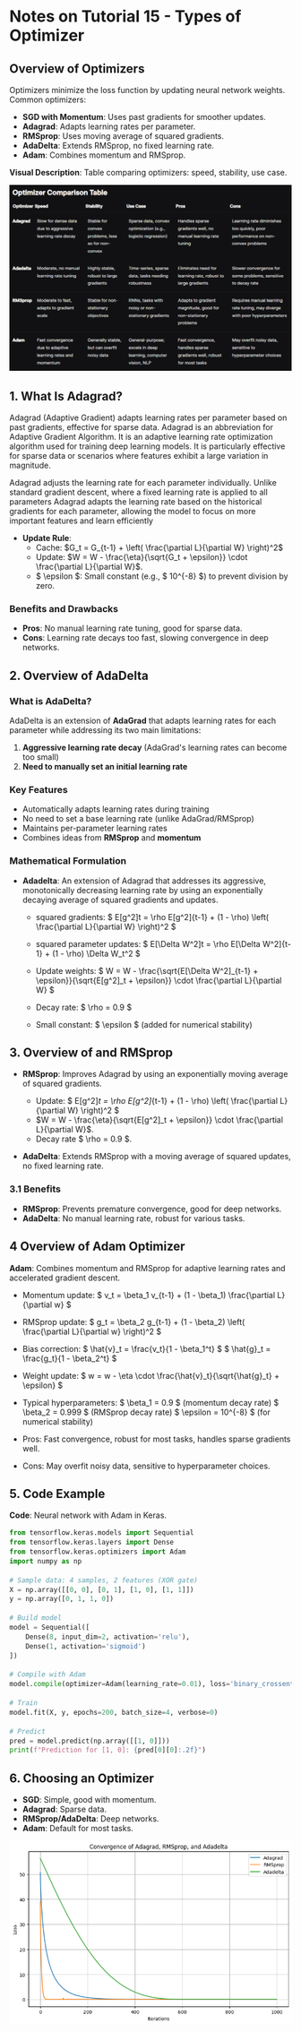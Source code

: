 # Notes on Tutorial 15 - Types of Optimizer



## Overview of Optimizers
Optimizers minimize the loss function by updating neural network weights. Common optimizers:
- **SGD with Momentum**: Uses past gradients for smoother updates.
- **Adagrad**: Adapts learning rates per parameter.
- **RMSprop**: Uses moving average of squared gradients.
- **AdaDelta**: Extends RMSprop, no fixed learning rate.
- **Adam**: Combines momentum and RMSprop.

**Visual Description**: Table comparing optimizers: speed, stability, use case.


![Comparision Table](src\Optimizer_table.png)


## 1. What Is Adagrad?
Adagrad (Adaptive Gradient) adapts learning rates per parameter based on past gradients, effective for sparse data.
Adagrad is an abbreviation for Adaptive Gradient Algorithm. It is an adaptive learning rate optimization algorithm used for training deep learning models. It is particularly effective for sparse data or scenarios where features exhibit a large variation in magnitude.

Adagrad adjusts the learning rate for each parameter individually. Unlike standard gradient descent, where a fixed learning rate is applied to all parameters Adagrad adapts the learning rate based on the historical gradients for each parameter, allowing the model to focus on more important features and learn efficiently

- **Update Rule**:
  - Cache: $G_t = G_{t-1} + \left( \frac{\partial L}{\partial W} \right)^2$
  - Update: $W = W - \frac{\eta}{\sqrt{G_t + \epsilon}} \cdot \frac{\partial L}{\partial W}$.
  - $ \epsilon $: Small constant (e.g., $ 10^{-8} $) to prevent division by zero.


### Benefits and Drawbacks
- **Pros**: No manual learning rate tuning, good for sparse data.
- **Cons**: Learning rate decays too fast, slowing convergence in deep networks.



## 2. Overview of AdaDelta

### **What is AdaDelta?**
AdaDelta is an extension of **AdaGrad** that adapts learning rates for each parameter while addressing its two main limitations:
1. **Aggressive learning rate decay** (AdaGrad's learning rates can become too small)
2. **Need to manually set an initial learning rate**

### **Key Features**
- Automatically adapts learning rates during training
- No need to set a base learning rate (unlike AdaGrad/RMSprop)
- Maintains per-parameter learning rates
- Combines ideas from **RMSprop** and **momentum**

### **Mathematical Formulation**

- **Adadelta**: An extension of Adagrad that addresses its aggressive, monotonically decreasing learning rate by using an exponentially decaying average of squared gradients and updates.

  - squared gradients: $ E[g^2]t = \rho E[g^2]{t-1} + (1 - \rho) \left( \frac{\partial L}{\partial W} \right)^2 $

  - squared parameter updates: $ E[\Delta W^2]t = \rho E[\Delta W^2]{t-1} + (1 - \rho) \Delta W_t^2 $

  - Update weights: $ W = W - \frac{\sqrt{E[\Delta W^2]_{t-1} + \epsilon}}{\sqrt{E[g^2]_t + \epsilon}} \cdot \frac{\partial L}{\partial W}  $
  - Decay rate: $ \rho = 0.9 $
  - Small constant: $ \epsilon $ (added for numerical stability)



## 3. Overview of and RMSprop
- **RMSprop**: Improves Adagrad by using an exponentially moving average of squared gradients.
  - Update: $ E[g^2]_t = \rho E[g^2]_{t-1} + (1 - \rho) \left( \frac{\partial L}{\partial W} \right)^2 $ 
  - $W = W - \frac{\eta}{\sqrt{E[g^2]_t + \epsilon}} \cdot \frac{\partial L}{\partial W}$.
  - Decay rate $ \rho = 0.9 $.

- **AdaDelta**: Extends RMSprop with a moving average of squared updates, no fixed learning rate.


### 3.1 Benefits
- **RMSprop**: Prevents premature convergence, good for deep networks.
- **AdaDelta**: No manual learning rate, robust for various tasks.





## 4 Overview of Adam Optimizer

  **Adam**: Combines momentum and RMSprop for adaptive learning rates and accelerated gradient descent.
  - Momentum update: $ v_t = \beta_1 v_{t-1} + (1 - \beta_1) \frac{\partial L}{\partial w} $
  - RMSprop update: $ g_t = \beta_2 g_{t-1} + (1 - \beta_2) \left( \frac{\partial L}{\partial w} \right)^2 $
  - Bias correction: 
  $ \hat{v}_t = \frac{v_t}{1 - \beta_1^t} $
  $ \hat{g}_t = \frac{g_t}{1 - \beta_2^t} $


  - Weight update: $ w = w - \eta \cdot \frac{\hat{v}_t}{\sqrt{\hat{g}_t} + \epsilon} $
  - Typical hyperparameters: 
  $ \beta_1 = 0.9 $ (momentum decay rate)
  $ \beta_2 = 0.999 $ (RMSprop decay rate)
  $ \epsilon = 10^{-8} $ (for numerical stability)


  - Pros: Fast convergence, robust for most tasks, handles sparse gradients well.
  - Cons: May overfit noisy data, sensitive to hyperparameter choices.



## 5. Code Example
**Code**: Neural network with Adam in Keras.
```python
from tensorflow.keras.models import Sequential
from tensorflow.keras.layers import Dense
from tensorflow.keras.optimizers import Adam
import numpy as np

# Sample data: 4 samples, 2 features (XOR gate)
X = np.array([[0, 0], [0, 1], [1, 0], [1, 1]])
y = np.array([0, 1, 1, 0])

# Build model
model = Sequential([
    Dense(8, input_dim=2, activation='relu'),
    Dense(1, activation='sigmoid')
])

# Compile with Adam
model.compile(optimizer=Adam(learning_rate=0.01), loss='binary_crossentropy', metrics=['accuracy'])

# Train
model.fit(X, y, epochs=200, batch_size=4, verbose=0)

# Predict
pred = model.predict(np.array([[1, 0]]))
print(f"Prediction for [1, 0]: {pred[0][0]:.2f}")
```


## 6. Choosing an Optimizer
- **SGD**: Simple, good with momentum.
- **Adagrad**: Sparse data.
- **RMSprop/AdaDelta**: Deep networks.
- **Adam**: Default for most tasks.

![Optimizers Comparision](src\optimizers.png)